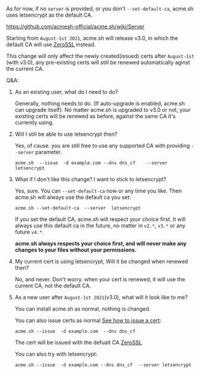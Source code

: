 
As for now, if no `server` is provided, or you don't `--set-default-ca`, acme.sh uses letsencrypt as the default CA.

https://github.com/acmesh-official/acme.sh/wiki/Server


Starting from `August-1st 2021`, acme.sh will release v3.0, in which the default CA will use [ZeroSSL](https://github.com/acmesh-official/acme.sh/wiki/ZeroSSL.com-CA) instead.


This change will only affect the newly created(issued) certs after `August-1st` (with v3.0),  any pre-existing certs will still be renewed automatically aginst the current CA.


Q&A:

1. As an existing user, what do I need to do?

    Generally, nothing needs to do.  (If auto-upgrade is enabled, acme.sh can upgrade itself). 
    No matter acme.sh is upgraded to v3.0 or not, your existing certs will be renewed as before, against the same CA it's currently using.

2. Will I still be able to use letsencrypt then?

    Yes, of cause. you are still free to use any supported CA with providing `--server` parameter.
    ```
    acme.sh  --issue  -d example.com --dns dns_cf    --server  letsencrypt
    ```
3. What if I don't like this change? I want to stick to letsencrypt?
    
    Yes, sure. You can `--set-default-ca` now or any time you like. Then acme.sh will always use the default ca you set:
    ```
    acme.sh --set-default-ca  --server  letsencrypt
    ```
    If you set the default CA, acme.sh will respect your choice first. It will always use this default ca in the future, no matter in `v2.*`, `v3.*` or any future `v4.*`.

    **acme.sh always respects your choice first, and will never make any changes to your files without your permissions.**

4. My current cert is using letsencrypt, Will it be changed when renewed then?
  
    No, and never. Don't worry. when your cert is renewed, it will use the current CA, not the default CA.

5. As a new user after `August-1st 2021`(v3.0), what will it look like to me?

    You can install acme.sh as normal, nothing is changed.
    
    You can also issue certs as normal [See how to issue a cert](https://github.com/acmesh-official/acme.sh/wiki/How-to-issue-a-cert):
    ```
    acme.sh --issue  -d example.com  --dns dns_cf
    ```

    The cert will be issued with the defualt CA [ZeroSSL](https://github.com/acmesh-official/acme.sh/wiki/ZeroSSL.com-CA)

    You can also try with letsencrypt:
    ```
    acme.sh --issue  -d example.com --dns dns_cf  --server letsencrypt
    ```



